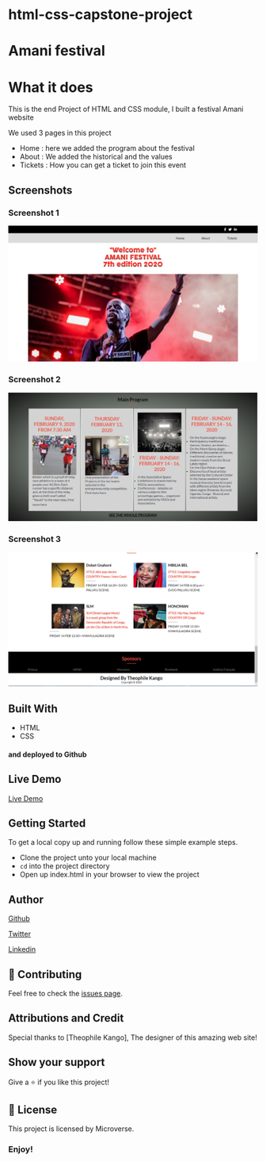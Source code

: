 # html-css-capstone-project

# Amani festival

# What it does
This is the end Project of HTML and CSS module, I built a festival Amani website

We used 3 pages in this project
- Home : here we added the program about the festival
- About : We added the historical and the values
- Tickets : How you can get a ticket to join this event

## Screenshots

### Screenshot 1

![Screenshot 1](capture/Capture1.PNG)

### Screenshot 2

![Screenshot 2](capture/Capture2.PNG)


### Screenshot 3

![Screenshot 2](capture/Capture3.PNG)

## Built With
- HTML
- CSS
#### and deployed to Github

## Live Demo

[Live Demo](https://theophile-kango.github.io/html-css-capstone-project/)

## Getting Started

To get a local copy up and running follow these simple example steps.
- Clone the project unto your local machine
- `cd` into the project directory
- Open up index.html in your browser to view the project

## Author

[Github](@Theophile-Kango)

[Twitter](@Theophadh)

[Linkedin](https://www.linkedin.com/in/theophile-kango-b6b580194/)

## 🤝 Contributing

Feel free to check the [issues page](https://github.com/Theophile-Kango/html-css-capstone-project/issues/).

## Attributions and Credit
Special thanks to [Theophile Kango], The designer of this amazing web site! 

## Show your support

Give a ⭐️ if you like this project!

## 📝 License

This project is licensed by Microverse.

### Enjoy!
